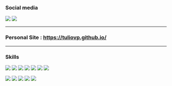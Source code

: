 
### Social media

[![](https://img.shields.io/badge/LinkedIn-0077B5?style=for-the-badge&logo=linkedin&logoColor=white)](https://www.linkedin.com/in/tuliovasconcelos/)
[![](https://img.shields.io/badge/Twitter-1DA1F2?style=for-the-badge&logo=twitter&logoColor=white)](https://twitter.com/tuliovp_)

---

### Personal Site : https://tuliovp.github.io/

---


### Skills

[![](https://img.shields.io/badge/Python-3776AB?style=for-the-badge&logo=python&logoColor=white)](#)
[![](https://img.shields.io/badge/Git-F05032?style=for-the-badge&logo=git&logoColor=white)](#)
[![](https://img.shields.io/badge/Markdown-000000?style=for-the-badge&logo=markdown&logoColor=white)](#)
[![](https://img.shields.io/badge/HTML5-E34F26?style=for-the-badge&logo=html5&logoColor=white)](#)
[![](https://img.shields.io/badge/CSS-239120?&style=for-the-badge&logo=css3&logoColor=white)](#)
[![](https://img.shields.io/badge/conda-342B029.svg?&style=for-the-badge&logo=anaconda&logoColor=white)](#)
[![](https://img.shields.io/badge/PowerBI-F2C811?style=for-the-badge&logo=Power%20BI&logoColor=white)](#)


[![](https://github-profile-summary-cards.vercel.app/api/cards/profile-details?username=tuliovp&theme=github_dark)](#)
[![](https://github-profile-summary-cards.vercel.app/api/cards/stats?username=tuliovp&theme=github_dark)](#)
[![](https://github-profile-summary-cards.vercel.app/api/cards/productive-time?username=tuliovp&theme=github_dark)](#)
[![](https://github-profile-summary-cards.vercel.app/api/cards/repos-per-language?username=tuliovp&theme=github_dark)](#)
[![](https://github-profile-summary-cards.vercel.app/api/cards/most-commit-language?username=tuliovp&theme=github_dark)](#)
